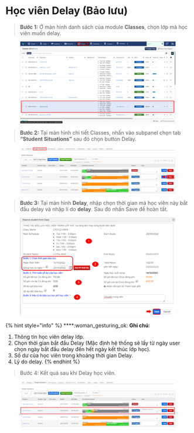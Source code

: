 # Học viên Delay (Bảo lưu)

> **Bước 1:** Ở màn hình danh sách của module **Classes**, chọn lớp mà học viên muốn delay.

<figure><img src="../../../.gitbook/assets/image (63).png" alt=""><figcaption></figcaption></figure>

> **Bước 2:** Tại màn hình chi tiết Classes, nhấn vào subpanel chọn tab **“Student Situations”** sau đó chọn button Delay.

<figure><img src="../../../.gitbook/assets/image (62).png" alt=""><figcaption></figcaption></figure>

> **Bước 3:** Tại màn hình **Delay**, nhập chọn thời gian mà học viên này bắt đầu delay và nhập lí do **delay**. Sau đó nhấn Save để hoàn tất.

<figure><img src="../../../.gitbook/assets/image (60).png" alt=""><figcaption></figcaption></figure>

{% hint style="info" %}
****:woman\_gesturing\_ok: **Ghi chú**:

1. Thông tin học viên delay lớp.
2. Chọn thời gian bắt đầu Delay (Mặc định hệ thống sẽ lấy từ ngày user chọn ngày bắt đầu delay đến hết ngày kết thúc lớp học).&#x20;
3. Số dư của học viên trong khoảng thời gian Delay.
4. Lý do delay.
{% endhint %}

> Bước 4: Kết quả sau khi Delay học viên.

<figure><img src="../../../.gitbook/assets/image (68).png" alt=""><figcaption></figcaption></figure>

